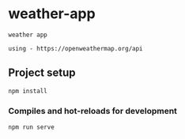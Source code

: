 # weather-app

    weather app

    using - https://openweathermap.org/api

## Project setup

```
npm install
```

### Compiles and hot-reloads for development

```
npm run serve
```

#
